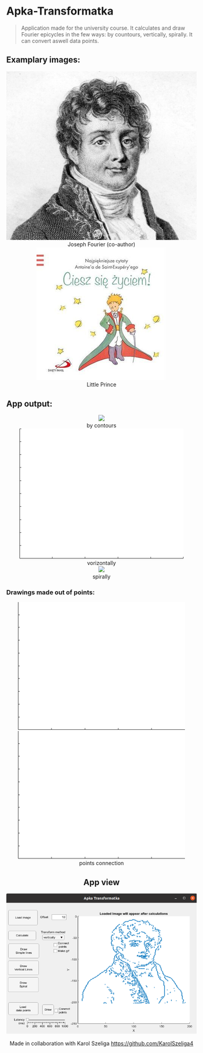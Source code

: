 # Apka-Transformatka
> Application made for the university course. 
> It calculates and draw Fourier epicycles in the few ways: by countours, vertically, spirally. It can convert aswell data points. 

## Examplary images:
<div align="center">
<img src="https://github.com/mateuszGorczany/Apka-Transformatka/blob/main/Obrazki/JosephFourier.png">
  <div style="text-align=center font-style: italic">Joseph Fourier (co-author)</div>
</div>                                                                                                               

<div align="center">
<img src="https://github.com/mateuszGorczany/Apka-Transformatka/blob/main/Obrazki/ksiaze.jpg">
  <div style="text-align=center font-style: italic">Little Prince</div>
</div>
<h2>App output:</h2>

<div align="center">
  <img src="https://github.com/mateuszGorczany/Apka-Transformatka/blob/main/examples/fourier_contours.gif">
    <div style="text-align=center font-style: italic">by contours</div>
</div>
<div align="center">                                                                                                             
<img src="https://github.com/mateuszGorczany/Apka-Transformatka/blob/main/examples/little_prince_horizontally.gif">
  <div style="text-align=center font-style: italic">vorizontally</div>
</div>
<div align="center">
  <img src="https://github.com/mateuszGorczany/Apka-Transformatka/blob/main/examples/fourier_spirally.gif">
  <div style="text-align=center font-style: italic">spirally</div>
</div>
<h3>Drawings made out of points:</h3>
<div align="center">
  <img src="https://github.com/mateuszGorczany/Apka-Transformatka/blob/main/examples/poland.gif">
<!--   <div style="text-align=center font-style: italic">D</div> -->
</div>
<div align="center">
<img src="https://github.com/mateuszGorczany/Apka-Transformatka/blob/main/examples/world_connected.gif">
  <div style="text-align=center font-style: italic">points connection</divn>
</div>

<h2> App view </h2>

<div align="center">
<img src="https://github.com/mateuszGorczany/Apka-Transformatka/blob/main/examples/app_view.png">
<!--   <div style="text-align=center font-style: italic">Optional title</div> -->
</div>

Made in collaboration with Karol Szeliga https://github.com/KarolSzeliga4
